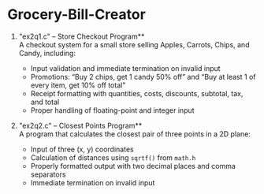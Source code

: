 # Grocery-Bill-Creator

1. "ex2q1.c" – Store Checkout Program**  
   A checkout system for a small store selling Apples, Carrots, Chips, and Candy, including:
   - Input validation and immediate termination on invalid input
   - Promotions: “Buy 2 chips, get 1 candy 50% off” and “Buy at least 1 of every item, get 10% off total”
   - Receipt formatting with quantities, costs, discounts, subtotal, tax, and total
   - Proper handling of floating-point and integer input

2. "ex2q2.c" – Closest Points Program**  
   A program that calculates the closest pair of three points in a 2D plane:
   - Input of three (x, y) coordinates
   - Calculation of distances using `sqrtf()` from `math.h`
   - Properly formatted output with two decimal places and comma separators
   - Immediate termination on invalid input

